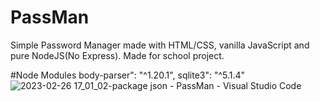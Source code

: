 # PassMan
Simple Password Manager made with HTML/CSS, vanilla JavaScript and pure NodeJS(No Express). Made for school project. 

#Node Modules
body-parser": "^1.20.1",
sqlite3": "^5.1.4"
![2023-02-26 17_01_02-package json - PassMan - Visual Studio Code](https://user-images.githubusercontent.com/67643531/221415151-af90327b-335d-4a36-b47a-a1ac7a69a3e5.png)

